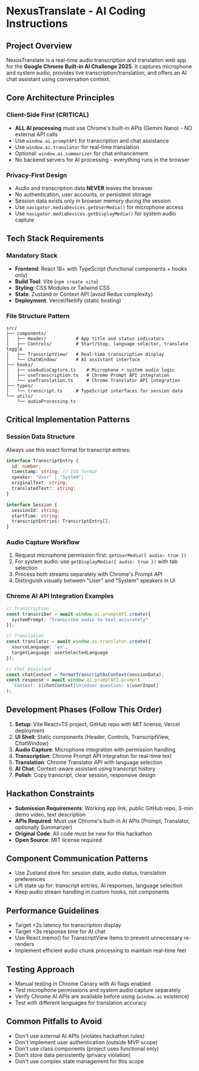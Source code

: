 # NexusTranslate - AI Coding Instructions

## Project Overview
NexusTranslate is a real-time audio transcription and translation web app for the **Google Chrome Built-in AI Challenge 2025**. It captures microphone and system audio, provides live transcription/translation, and offers an AI chat assistant using conversation context.

## Core Architecture Principles

### Client-Side First (CRITICAL)
- **ALL AI processing** must use Chrome's built-in APIs (Gemini Nano) - NO external API calls
- Use `window.ai.promptAPI` for transcription and chat assistance  
- Use `window.ai.translator` for real-time translation
- Optional: `window.ai.summarizer` for chat enhancement
- No backend servers for AI processing - everything runs in the browser

### Privacy-First Design
- Audio and transcription data **NEVER** leaves the browser
- No authentication, user accounts, or persistent storage
- Session data exists only in browser memory during the session
- Use `navigator.mediaDevices.getUserMedia()` for microphone access
- Use `navigator.mediaDevices.getDisplayMedia()` for system audio capture

## Tech Stack Requirements

### Mandatory Stack
- **Frontend**: React 18+ with TypeScript (functional components + hooks only)
- **Build Tool**: Vite (`npm create vite`)
- **Styling**: CSS Modules or Tailwind CSS
- **State**: Zustand or Context API (avoid Redux complexity)
- **Deployment**: Vercel/Netlify (static hosting)

### File Structure Pattern
```
src/
├── components/
│   ├── Header/           # App title and status indicators
│   ├── Controls/         # Start/Stop, language selector, translate toggle
│   ├── TranscriptView/   # Real-time transcription display
│   └── ChatWindow/       # AI assistant interface
├── hooks/
│   ├── useAudioCapture.ts    # Microphone + system audio logic
│   ├── useTranscription.ts   # Chrome Prompt API integration
│   └── useTranslation.ts     # Chrome Translator API integration
├── types/
│   └── transcript.ts     # TypeScript interfaces for session data
└── utils/
    └── audioProcessing.ts
```

## Critical Implementation Patterns

### Session Data Structure
Always use this exact format for transcript entries:
```typescript
interface TranscriptEntry {
  id: number;
  timestamp: string; // ISO format
  speaker: "User" | "System";
  originalText: string;
  translatedText?: string;
}

interface Session {
  sessionId: string;
  startTime: string;
  transcriptEntries: TranscriptEntry[];
}
```

### Audio Capture Workflow
1. Request microphone permission first: `getUserMedia({ audio: true })`
2. For system audio: use `getDisplayMedia({ audio: true })` with tab selection
3. Process both streams separately with Chrome's Prompt API
4. Distinguish visually between "User" and "System" speakers in UI

### Chrome AI API Integration Examples
```typescript
// Transcription
const transcriber = await window.ai.promptAPI.create({
  systemPrompt: "Transcribe audio to text accurately"
});

// Translation
const translator = await window.ai.translator.create({
  sourceLanguage: 'en', 
  targetLanguage: userSelectedLanguage
});

// Chat Assistant
const chatContext = formatTranscriptAsContext(sessionData);
const response = await window.ai.promptAPI.prompt(
  `Context: ${chatContext}\n\nUser question: ${userInput}`
);
```

## Development Phases (Follow This Order)

1. **Setup**: Vite React+TS project, GitHub repo with MIT license, Vercel deployment
2. **UI Shell**: Static components (Header, Controls, TranscriptView, ChatWindow)  
3. **Audio Capture**: Microphone integration with permission handling
4. **Transcription**: Chrome Prompt API integration for real-time text
5. **Translation**: Chrome Translator API with language selection
6. **AI Chat**: Context-aware assistant using transcript history
7. **Polish**: Copy transcript, clear session, responsive design

## Hackathon Constraints
- **Submission Requirements**: Working app link, public GitHub repo, 3-min demo video, text description
- **APIs Required**: Must use Chrome's built-in AI APIs (Prompt, Translator, optionally Summarizer)
- **Original Code**: All code must be new for this hackathon
- **Open Source**: MIT license required

## Component Communication Patterns
- Use Zustand store for: session state, audio status, translation preferences
- Lift state up for: transcript entries, AI responses, language selection
- Keep audio stream handling in custom hooks, not components

## Performance Guidelines
- Target <2s latency for transcription display
- Target <3s response time for AI chat
- Use React.memo() for TranscriptView items to prevent unnecessary re-renders
- Implement efficient audio chunk processing to maintain real-time feel

## Testing Approach
- Manual testing in Chrome Canary with AI flags enabled
- Test microphone permissions and system audio capture separately
- Verify Chrome AI APIs are available before using (`window.ai` existence)
- Test with different languages for translation accuracy

## Common Pitfalls to Avoid
- Don't use external AI APIs (violates hackathon rules)
- Don't implement user authentication (outside MVP scope)
- Don't use class components (project uses functional only)
- Don't store data persistently (privacy violation)
- Don't use complex state management for this scope